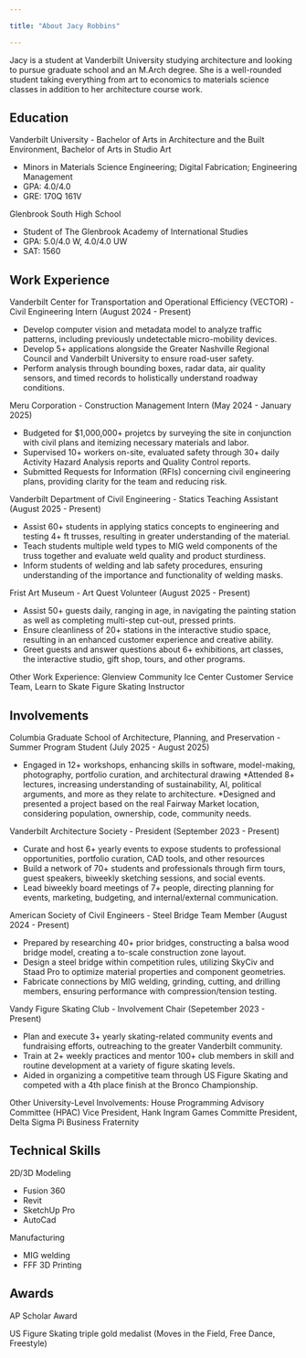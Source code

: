 ```yaml
---

title: "About Jacy Robbins"

---
```


Jacy is a student at Vanderbilt University studying architecture and looking to pursue graduate school and an M.Arch degree. She is a well-rounded student taking everything from art to economics to materials science classes in addition to her architecture course work.

## Education

Vanderbilt University - Bachelor of Arts in Architecture and the Built Environment, Bachelor of Arts in Studio Art 

* Minors in Materials Science Engineering; Digital Fabrication; Engineering Management
* GPA: 4.0/4.0
* GRE: 170Q 161V

Glenbrook South High School
* Student of The Glenbrook Academy of International Studies
* GPA: 5.0/4.0 W, 4.0/4.0 UW
* SAT: 1560

## Work Experience

Vanderbilt Center for Transportation and Operational Efficiency (VECTOR) - Civil Engineering Intern (August 2024 - Present)
* Develop computer vision and metadata model to analyze traffic patterns, including previously undetectable micro-mobility devices.
* Develop 5+ applications alongside the Greater Nashville Regional Council and Vanderbilt University to ensure road-user safety.
* Perform analysis through bounding boxes, radar data, air quality sensors, and timed records to holistically understand roadway conditions.

Meru Corporation - Construction Management Intern (May 2024 - January 2025)
* Budgeted for $1,000,000+ projetcs by surveying the site in conjunction with civil plans and itemizing necessary materials and labor.
* Supervised 10+ workers on-site, evaluated safety through 30+ daily Activity Hazard Analysis reports and Quality Control reports.
* Submitted Requests for Information (RFIs) concerning civil engineering plans, providing clarity for the team and reducing risk.

Vanderbilt Department of Civil Engineering - Statics Teaching Assistant (August 2025 - Present)
* Assist 60+ students in applying statics concepts to engineering and testing 4+ ft trusses, resulting in greater understanding of the material.
* Teach students multiple weld types to MIG weld components of the truss together and evaluate weld quality and product sturdiness.
* Inform students of welding and lab safety procedures, ensuring understanding of the importance and functionality of welding masks.

Frist Art Museum - Art Quest Volunteer (August 2025 - Present)
* Assist 50+ guests daily, ranging in age, in navigating the painting station as well as completing multi-step cut-out, pressed prints. 
* Ensure cleanliness of 20+ stations in the interactive studio space, resulting in an enhanced customer experience and creative ability.
* Greet guests and answer questions about 6+ exhibitions, art classes, the interactive studio, gift shop, tours, and other programs.

Other Work Experience: Glenview Community Ice Center Customer Service Team, Learn to Skate Figure Skating Instructor


## Involvements

Columbia Graduate School of Architecture, Planning, and Preservation - Summer Program Student (July 2025 - August 2025)
* Engaged in 12+ workshops, enhancing skills in software, model-making, photography, portfolio curation, and architectural drawing
*Attended 8+ lectures, increasing understanding of sustainability, AI, political arguments, and more as they relate to architecture.
*Designed and presented a project based on the real Fairway Market location, considering population, ownership, code, community needs.

Vanderbilt Architecture Society - President (September 2023 - Present)
* Curate and host 6+ yearly events to expose students to professional opportunities, portfolio curation, CAD tools, and other resources
* Build a network of 70+ students and professionals through firm tours, guest speakers, biweekly sketching sessions, and social events.
* Lead biweekly board meetings of 7+ people, directing planning for events, marketing, budgeting, and internal/external communication.

American Society of Civil Engineers - Steel Bridge Team Member (August 2024 - Present)
* Prepared by researching 40+ prior bridges, constructing a balsa wood bridge model, creating a to-scale construction zone layout.
* Design a steel bridge within competition rules, utilizing SkyCiv and Staad Pro to optimize material properties and component geometries.
* Fabricate connections by MIG welding, grinding, cutting, and drilling members, ensuring performance with compression/tension testing.

Vandy Figure Skating Club - Involvement Chair (Sepetember 2023 - Present)
* Plan and execute 3+ yearly skating-related community events and fundraising efforts, outreaching to the greater Vanderbilt community.
* Train at 2+ weekly practices and mentor 100+ club members in skill and routine development at a variety of figure skating levels.
* Aided in organizing a competitive team through US Figure Skating and competed with a 4th place finish at the Bronco Championship.

Other University-Level Involvements: House Programming Advisory Committee (HPAC) Vice President, Hank Ingram Games Committe President, Delta Sigma Pi Business Fraternity

## Technical Skills
2D/3D Modeling
* Fusion 360
* Revit
* SketchUp Pro
* AutoCad

Manufacturing
* MIG welding
* FFF 3D Printing

## Awards
AP Scholar Award

US Figure Skating triple gold medalist (Moves in the Field, Free Dance, Freestyle)

